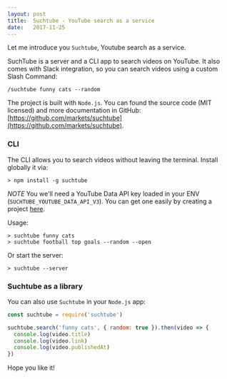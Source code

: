 ```yaml
---
layout: post
title:  Suchtube - YouTube search as a service
date:   2017-11-25
---
```


Let me introduce you `Suchtube`, Youtube search as a service.

SuchTube is a server and a CLI app to search videos on YouTube. It also comes with Slack integration, so you can search videos using a custom Slash Command:

```
/suchtube funny cats --random
```

The project is built with `Node.js`. You can found the source code (MIT licensed) and more documentation in GitHub: [https://github.com/markets/suchtube](https://github.com/markets/suchtube).

### CLI

The CLI allows you to search videos without leaving the terminal. Install globally it via:

```
> npm install -g suchtube
```

*NOTE* You we'll need a YouTube Data API key loaded in your ENV (`SUCHTUBE_YOUTUBE_DATA_API_V3`). You can get one easily by creating a project [here](https://console.developers.google.com/projectcreate).

Usage:

```
> suchtube funny cats
> suchtube football top goals --random --open
```

Or start the server:

```
> suchtube --server
```

### Suchtube as a library

You can also use `Suchtube` in your `Node.js` app:

```js
const suchtube = require('suchtube')

suchtube.search('funny cats', { random: true }).then(video => {
  console.log(video.title)
  console.log(video.link)
  console.log(video.publishedAt)
})
```

Hope you like it!
